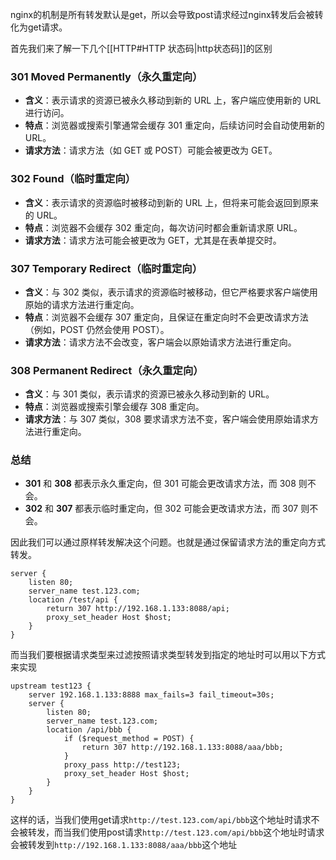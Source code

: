nginx的机制是所有转发默认是get，所以会导致post请求经过nginx转发后会被转化为get请求。

首先我们来了解一下几个[[HTTP#HTTP 状态码|http状态码]]的区别

### 301 Moved Permanently（永久重定向）

-   **含义**：表示请求的资源已被永久移动到新的 URL 上，客户端应使用新的 URL 进行访问。
-   **特点**：浏览器或搜索引擎通常会缓存 301 重定向，后续访问时会自动使用新的 URL。
-   **请求方法**：请求方法（如 GET 或 POST）可能会被更改为 GET。

### 302 Found（临时重定向）

-   **含义**：表示请求的资源临时被移动到新的 URL 上，但将来可能会返回到原来的 URL。
-   **特点**：浏览器不会缓存 302 重定向，每次访问时都会重新请求原 URL。
-   **请求方法**：请求方法可能会被更改为 GET，尤其是在表单提交时。

### 307 Temporary Redirect（临时重定向）

-   **含义**：与 302 类似，表示请求的资源临时被移动，但它严格要求客户端使用原始的请求方法进行重定向。
-   **特点**：浏览器不会缓存 307 重定向，且保证在重定向时不会更改请求方法（例如，POST 仍然会使用 POST）。
-   **请求方法**：请求方法不会改变，客户端会以原始请求方法进行重定向。

### 308 Permanent Redirect（永久重定向）

-   **含义**：与 301 类似，表示请求的资源已被永久移动到新的 URL。
-   **特点**：浏览器或搜索引擎会缓存 308 重定向。
-   **请求方法**：与 307 类似，308 要求请求方法不变，客户端会使用原始请求方法进行重定向。

### 总结

-   **301** 和 **308** 都表示永久重定向，但 301 可能会更改请求方法，而 308 则不会。
-   **302** 和 **307** 都表示临时重定向，但 302 可能会更改请求方法，而 307 则不会。

因此我们可以通过原样转发解决这个问题。也就是通过保留请求方法的重定向方式转发。

```nginx
server {
	listen 80;
	server_name test.123.com;
	location /test/api {
		return 307 http://192.168.1.133:8088/api;
		proxy_set_header Host $host;
	}
}
```

而当我们要根据请求类型来过滤按照请求类型转发到指定的地址时可以用以下方式来实现

```nginx
upstream test123 {
	server 192.168.1.133:8888 max_fails=3 fail_timeout=30s;
	server {
		listen 80;
		server_name test.123.com;
		location /api/bbb {
			if ($request_method = POST) {
				return 307 http://192.168.1.133:8088/aaa/bbb;
			}
			proxy_pass http://test123;
			proxy_set_header Host $host;
		}
	}
}
```

这样的话，当我们使用get请求`http://test.123.com/api/bbb`这个地址时请求不会被转发，而当我们使用post请求`http://test.123.com/api/bbb`这个地址时请求会被转发到`http://192.168.1.133:8088/aaa/bbb`这个地址
